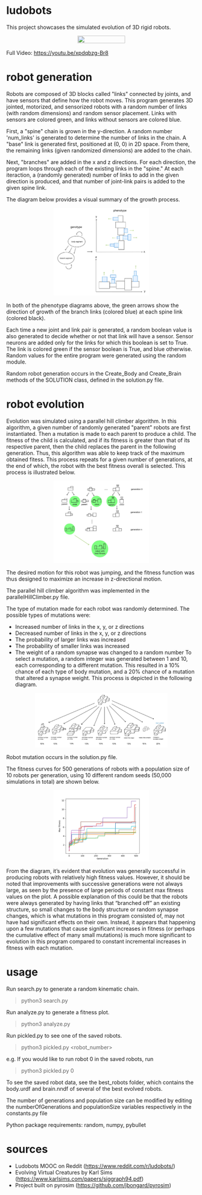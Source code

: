 # ludobots
This project showcases the simulated evolution of 3D rigid robots. 
<p align="center">
    <img src="./ludobots-final trailer - 4K.gif" width="50%" height="50%"/>
</p>

Full Video: https://youtu.be/xpdqbzg-Br8 

# robot generation
Robots are composed of 3D blocks called "links" connected by joints, and have sensors that define how the robot moves. This program generates 3D jointed, motorized, and sensorized robots with a random number of links (with random dimensions) and random sensor placement. Links with sensors are colored green, and links without sensors are colored blue.

First, a "spine" chain is grown in the y-direction. A random number 'num_links' is generated to determine the number of links in the chain. A "base" link is generated first, positioned at (0, 0) in 2D space. From there, the remaining links (given randomized dimensions) are added to the chain. 

Next, "branches" are added in the x and z directions. For each direction, the program loops through each of the existing links in the "spine." At each iteraction, a (randomly generated) number of links to add in the given direction is produced, and that number of joint-link pairs is added to the given spine link.

The diagram below provides a visual summary of the growth process.
<p align="center">
    <img src="./Computer Science 396_ Artificial Life-22.jpg" width="50%" height="50%"/>
</p>

In both of the phenotype diagrams above, the green arrows show the direction of growth of the branch links (colored blue) at each spine link (colored black).

Each time a new joint and link pair is generated, a random boolean value is also generated to decide whether or not that link will have a sensor. Sensor neurons are added only for the links for which this boolean is set to True. The link is colored green if the sensor boolean is True, and blue otherwise. Random values for the entire program were generated using the random module.

Random robot generation occurs in the Create_Body and Create_Brain methods of the SOLUTION class, defined in the solution.py file.

# robot evolution
Evolution was simulated using a parallel hill climber algorithm. In this algorithm, a given number of randomly generated "parent" robots are first instantiated. Then a mutation is made to each parent to produce a child. The fitness of the child is calculated, and if its fitness is greater than that of its respective parent, then the child replaces the parent in the following generation. Thus, this algorithm was able to keep track of the maximum obtained fitess. This process repeats for a given number of generations, at the end of which, the robot with the best fitness overall is selected. This process is illustrated below.
<p align="center">
    <img src="./Computer Science 396_ Artificial Life-21.jpg" width="50%" height="50%"/>
</p>

The desired motion for this robot was jumping, and the fitness function was thus designed to maximize an increase in z-directional motion.

The parallel hill climber algorithm was implemented in the parallelHillClimber.py file.

The type of mutation made for each robot was randomly determined. The possible types of mutations were:
- Increased number of links in the x, y, or z directions
- Decreased number of links in the x, y, or z directions
- The probability of larger links was increased
- The probability of smaller links was increased
- The weight of a random synapse was changed to a random number
To select a mutation, a random integer was generated between 1 and 10, each corresponding to a different mutation. This resulted in a 10% chance of each type of body mutation, and a 20% chance of a mutation that altered a synapse weight. This process is depicted in the following diagram.
<p align="center">
    <img src="./Computer Science 396_ Artificial Life-23.jpg" width="70%" height="70%"/>
</p>
Robot mutation occurs in the solution.py file.

The fitness curves for 500 generations of robots with a population size of 10 robots per generation, using 10 different random seeds (50,000 simulations in total) are shown below.
<p align="center">
    <img src="./FFigureAGAIIN.png" width="50%" height="50%"/>
</p>

From the diagram, it’s evident that evolution was generally successful in producing robots with relatively high fitness values. However, it should be noted that improvements with successive generations were not always large, as seen by the presence of large periods of constant max fitness values on the plot.  A possible explanation of this could be that the robots were always generated by having links that “branched off” an existing structure, so small changes to the body structure or random synapse changes, which is what mutations in this program consisted of, may not have had significant effects on their own. Instead, it appears that happening upon a few mutations that cause significant increases in fitness (or perhaps the cumulative effect of many small mutations) is much more significant to evolution in this program compared to constant incremental increases in fitness with each mutation.


# usage
Run search.py to generate a random kinematic chain.
>python3 search.py

Run analyze.py to generate a fitness plot.
>python3 analyze.py

Run pickled.py to see one of the saved robots.
>python3 pickled.py <robot_number>


e.g. If you would like to run robot 0 in the saved robots, run
>python3 pickled.py 0

To see the saved robot data, see the best_robots folder, which contains the body.urdf and brain.nndf of several of the best evolved robots.

The number of generations and population size can be modified by editing the numberOfGenerations and populationSize variables respectively in the constants.py file

Python package requirements: random, numpy, pybullet

# sources
- Ludobots MOOC on Reddit (https://www.reddit.com/r/ludobots/)
- Evolving Virtual Creatures by Karl Sims (https://www.karlsims.com/papers/siggraph94.pdf)
- Project built on pyrosim (https://github.com/jbongard/pyrosim)
